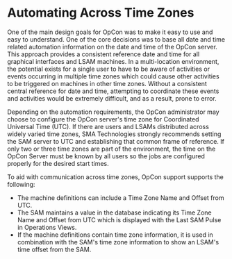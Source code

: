 # Automating Across Time Zones

One of the main design goals for OpCon was to
make it easy to use and easy to understand. One of the core decisions
was to base all date and time related automation information on the date
and time of the OpCon server. This approach
provides a consistent reference date and time for all graphical
interfaces and LSAM machines. In a multi-location environment, the potential exists for a single user to
have to be aware of activities or events occurring in multiple time
zones which could cause other activities to be triggered on machines in
other time zones. Without a consistent central reference for date and
time, attempting to coordinate these events and activities would be
extremely difficult, and as a result, prone to error.

Depending on the automation requirements, the
OpCon administrator may choose to configure
the OpCon server\'s time zone for Coordinated
Universal Time (UTC). If there are users and
LSAMs distributed across widely varied time zones, SMA Technologies strongly recommends
setting the SAM server to UTC and establishing that common frame of
reference. If only two or three time zones are part of the environment,
the time on the OpCon Server must be known by
all users so the jobs are configured properly for the desired start
times.

To aid with communication across time zones,
OpCon support supports the following:

- The machine definitions can include a Time Zone Name and Offset from
    UTC.
- The SAM maintains a value in the database indicating its Time Zone
    Name and Offset from UTC which is displayed with the Last SAM Pulse
    in Operations Views.
- If the machine definitions contain time zone information, it is used
    in combination with the SAM\'s time zone information to show an
    LSAM\'s time offset from the SAM.
